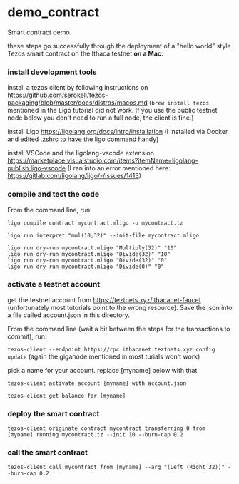 # demo_contract

Smart contract demo. 

these steps go successfully through the deployment of a "hello world" style Tezos smart contract on the Ithaca testnet **on a Mac**:

### install development tools 
install a tezos client by following instructions on https://github.com/serokell/tezos-packaging/blob/master/docs/distros/macos.md (`brew install tezos` mentioned in the Ligo tutorial did not work. If you use the public testnet node below you don't need to run a full node, the client is fine.) 

install Ligo https://ligolang.org/docs/intro/installation (I installed via Docker and edited .zshrc to have the ligo command handy)

install VSCode and the ligolang-vscode extension https://marketplace.visualstudio.com/items?itemName=ligolang-publish.ligo-vscode (I ran into an error mentioned here: https://gitlab.com/ligolang/ligo/-/issues/1413)

### compile and test the code 
From the command line, run: 

`ligo compile contract mycontract.mligo -o mycontract.tz`

`ligo run interpret "mul(10,32)" --init-file mycontract.mligo`

`ligo run dry-run mycontract.mligo "Multiply(32)" "10"`    
`ligo run dry-run mycontract.mligo "Divide(32)" "10"`    
`ligo run dry-run mycontract.mligo "Divide(32)" "0"`    
`ligo run dry-run mycontract.mligo "Divide(0)" "0"`    

### activate a testnet account 
get the testnet account from https://teztnets.xyz/ithacanet-faucet (unfortunately most tutorials point to the wrong resource). Save the json into a file called account.json in this directory. 

From the command line (wait a bit between the steps for the transactions to commit), run: 

`tezos-client --endpoint https://rpc.ithacanet.teztnets.xyz config update` (again the giganode mentioned in most turials won't work)

pick a name for your account. replace [myname] below with that

`tezos-client activate account [myname] with account.json`

`tezos-client get balance for [myname]`

### deploy the smart contract
`tezos-client originate contract mycontract transferring 0 from [myname] running mycontract.tz --init 10 --burn-cap 0.2`

### call the smart contract
`tezos-client call mycontract from [myname] --arg "(Left (Right 32))" --burn-cap 0.2`  
